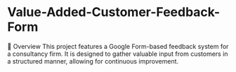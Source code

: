 # Value-Added-Customer-Feedback-Form
📌 Overview This project features a Google Form-based feedback system for a consultancy firm. It is designed to gather valuable input from customers in a structured manner, allowing for continuous improvement.

